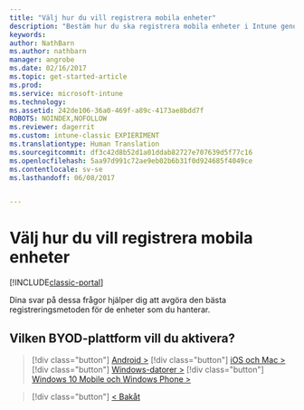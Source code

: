 ```yaml
---
title: "Välj hur du vill registrera mobila enheter"
description: "Bestäm hur du ska registrera mobila enheter i Intune genom att besvara några enkla frågor"
keywords: 
author: NathBarn
ms.author: nathbarn
manager: angrobe
ms.date: 02/16/2017
ms.topic: get-started-article
ms.prod: 
ms.service: microsoft-intune
ms.technology: 
ms.assetid: 242de106-36a0-469f-a89c-4173ae8bdd7f
ROBOTS: NOINDEX,NOFOLLOW
ms.reviewer: dagerrit
ms.custom: intune-classic EXPIERIMENT
ms.translationtype: Human Translation
ms.sourcegitcommit: df3c42d8b52d1a01ddab82727e707639d5f77c16
ms.openlocfilehash: 5aa97d991c72ae9eb02b6b31f0d924685f4049ce
ms.contentlocale: sv-se
ms.lasthandoff: 06/08/2017


---
```

# <a name="choose-how-to-enroll-mobile-devices"></a>Välj hur du vill registrera mobila enheter

[!INCLUDE[classic-portal](../includes/classic-portal.md)]

Dina svar på dessa frågor hjälper dig att avgöra den bästa registreringsmetoden för de enheter som du hanterar.

## <a name="which-byod-platform-do-you-want-to-enable"></a>**Vilken BYOD-plattform vill du aktivera?**

> [!div  class="button"]
[Android >](/intune-classic/deploy-use/set-up-android-management-with-microsoft-intune)
> [!div class="button"]
[iOS och Mac >](/intune-classic/deploy-use/set-up-ios-and-mac-management-with-microsoft-intune)
> [!div class="button"]
[Windows-datorer >](/intune-classic/deploy-use/set-up-windows-device-management-with-microsoft-intune)
> [!div class="button"]
[Windows 10 Mobile och Windows Phone >](/intune-classic/deploy-use/set-up-windows-phone-management-with-microsoft-intune)


> [!div class="button"]
[< Bakåt](choose-how-to-enroll-devices1.md)

